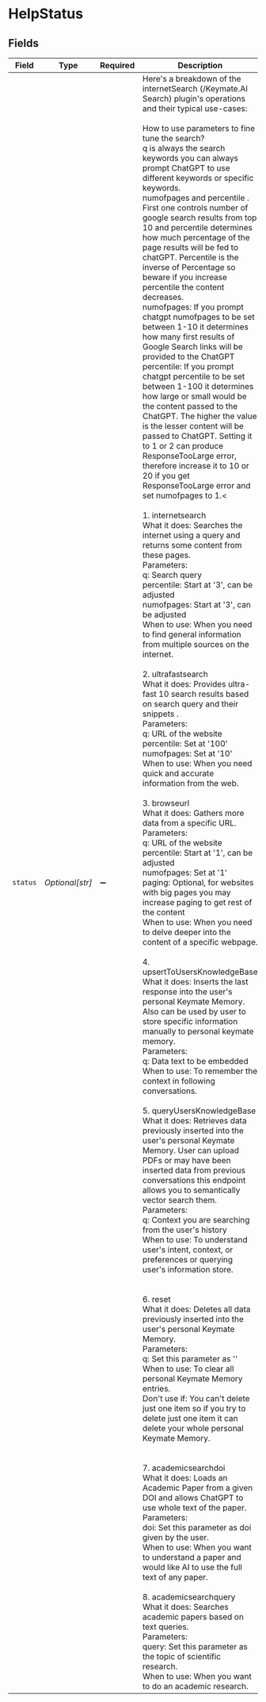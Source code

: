 # HelpStatus


## Fields

| Field                                                                                                                                                                                                                                                                                                                                                                                                                                                                                                                                                                                                                                                                                                                                                                                                                                                                                                                                                                                                                                                                                                                                                                                                                                                                                                                                                                                                                                                                                                                                                                                                                                                                                                                                                                                                                                                                                                                                                                                                                                                                                                                                                                                                                                                                                                                                                                                                                                                                                                                                                                                                                                                                                                                                                                                                                                                                                                                                                                                                                                                                                                                                                                                                                                                                                                                                                                                                                                                                                                                                                                                                                                                                                                                                       | Type                                                                                                                                                                                                                                                                                                                                                                                                                                                                                                                                                                                                                                                                                                                                                                                                                                                                                                                                                                                                                                                                                                                                                                                                                                                                                                                                                                                                                                                                                                                                                                                                                                                                                                                                                                                                                                                                                                                                                                                                                                                                                                                                                                                                                                                                                                                                                                                                                                                                                                                                                                                                                                                                                                                                                                                                                                                                                                                                                                                                                                                                                                                                                                                                                                                                                                                                                                                                                                                                                                                                                                                                                                                                                                                                        | Required                                                                                                                                                                                                                                                                                                                                                                                                                                                                                                                                                                                                                                                                                                                                                                                                                                                                                                                                                                                                                                                                                                                                                                                                                                                                                                                                                                                                                                                                                                                                                                                                                                                                                                                                                                                                                                                                                                                                                                                                                                                                                                                                                                                                                                                                                                                                                                                                                                                                                                                                                                                                                                                                                                                                                                                                                                                                                                                                                                                                                                                                                                                                                                                                                                                                                                                                                                                                                                                                                                                                                                                                                                                                                                                                    | Description                                                                                                                                                                                                                                                                                                                                                                                                                                                                                                                                                                                                                                                                                                                                                                                                                                                                                                                                                                                                                                                                                                                                                                                                                                                                                                                                                                                                                                                                                                                                                                                                                                                                                                                                                                                                                                                                                                                                                                                                                                                                                                                                                                                                                                                                                                                                                                                                                                                                                                                                                                                                                                                                                                                                                                                                                                                                                                                                                                                                                                                                                                                                                                                                                                                                                                                                                                                                                                                                                                                                                                                                                                                                                                                                 |
| ------------------------------------------------------------------------------------------------------------------------------------------------------------------------------------------------------------------------------------------------------------------------------------------------------------------------------------------------------------------------------------------------------------------------------------------------------------------------------------------------------------------------------------------------------------------------------------------------------------------------------------------------------------------------------------------------------------------------------------------------------------------------------------------------------------------------------------------------------------------------------------------------------------------------------------------------------------------------------------------------------------------------------------------------------------------------------------------------------------------------------------------------------------------------------------------------------------------------------------------------------------------------------------------------------------------------------------------------------------------------------------------------------------------------------------------------------------------------------------------------------------------------------------------------------------------------------------------------------------------------------------------------------------------------------------------------------------------------------------------------------------------------------------------------------------------------------------------------------------------------------------------------------------------------------------------------------------------------------------------------------------------------------------------------------------------------------------------------------------------------------------------------------------------------------------------------------------------------------------------------------------------------------------------------------------------------------------------------------------------------------------------------------------------------------------------------------------------------------------------------------------------------------------------------------------------------------------------------------------------------------------------------------------------------------------------------------------------------------------------------------------------------------------------------------------------------------------------------------------------------------------------------------------------------------------------------------------------------------------------------------------------------------------------------------------------------------------------------------------------------------------------------------------------------------------------------------------------------------------------------------------------------------------------------------------------------------------------------------------------------------------------------------------------------------------------------------------------------------------------------------------------------------------------------------------------------------------------------------------------------------------------------------------------------------------------------------------------------------------------- | ------------------------------------------------------------------------------------------------------------------------------------------------------------------------------------------------------------------------------------------------------------------------------------------------------------------------------------------------------------------------------------------------------------------------------------------------------------------------------------------------------------------------------------------------------------------------------------------------------------------------------------------------------------------------------------------------------------------------------------------------------------------------------------------------------------------------------------------------------------------------------------------------------------------------------------------------------------------------------------------------------------------------------------------------------------------------------------------------------------------------------------------------------------------------------------------------------------------------------------------------------------------------------------------------------------------------------------------------------------------------------------------------------------------------------------------------------------------------------------------------------------------------------------------------------------------------------------------------------------------------------------------------------------------------------------------------------------------------------------------------------------------------------------------------------------------------------------------------------------------------------------------------------------------------------------------------------------------------------------------------------------------------------------------------------------------------------------------------------------------------------------------------------------------------------------------------------------------------------------------------------------------------------------------------------------------------------------------------------------------------------------------------------------------------------------------------------------------------------------------------------------------------------------------------------------------------------------------------------------------------------------------------------------------------------------------------------------------------------------------------------------------------------------------------------------------------------------------------------------------------------------------------------------------------------------------------------------------------------------------------------------------------------------------------------------------------------------------------------------------------------------------------------------------------------------------------------------------------------------------------------------------------------------------------------------------------------------------------------------------------------------------------------------------------------------------------------------------------------------------------------------------------------------------------------------------------------------------------------------------------------------------------------------------------------------------------------------------------------------------- | ------------------------------------------------------------------------------------------------------------------------------------------------------------------------------------------------------------------------------------------------------------------------------------------------------------------------------------------------------------------------------------------------------------------------------------------------------------------------------------------------------------------------------------------------------------------------------------------------------------------------------------------------------------------------------------------------------------------------------------------------------------------------------------------------------------------------------------------------------------------------------------------------------------------------------------------------------------------------------------------------------------------------------------------------------------------------------------------------------------------------------------------------------------------------------------------------------------------------------------------------------------------------------------------------------------------------------------------------------------------------------------------------------------------------------------------------------------------------------------------------------------------------------------------------------------------------------------------------------------------------------------------------------------------------------------------------------------------------------------------------------------------------------------------------------------------------------------------------------------------------------------------------------------------------------------------------------------------------------------------------------------------------------------------------------------------------------------------------------------------------------------------------------------------------------------------------------------------------------------------------------------------------------------------------------------------------------------------------------------------------------------------------------------------------------------------------------------------------------------------------------------------------------------------------------------------------------------------------------------------------------------------------------------------------------------------------------------------------------------------------------------------------------------------------------------------------------------------------------------------------------------------------------------------------------------------------------------------------------------------------------------------------------------------------------------------------------------------------------------------------------------------------------------------------------------------------------------------------------------------------------------------------------------------------------------------------------------------------------------------------------------------------------------------------------------------------------------------------------------------------------------------------------------------------------------------------------------------------------------------------------------------------------------------------------------------------------------------------------------------- | ------------------------------------------------------------------------------------------------------------------------------------------------------------------------------------------------------------------------------------------------------------------------------------------------------------------------------------------------------------------------------------------------------------------------------------------------------------------------------------------------------------------------------------------------------------------------------------------------------------------------------------------------------------------------------------------------------------------------------------------------------------------------------------------------------------------------------------------------------------------------------------------------------------------------------------------------------------------------------------------------------------------------------------------------------------------------------------------------------------------------------------------------------------------------------------------------------------------------------------------------------------------------------------------------------------------------------------------------------------------------------------------------------------------------------------------------------------------------------------------------------------------------------------------------------------------------------------------------------------------------------------------------------------------------------------------------------------------------------------------------------------------------------------------------------------------------------------------------------------------------------------------------------------------------------------------------------------------------------------------------------------------------------------------------------------------------------------------------------------------------------------------------------------------------------------------------------------------------------------------------------------------------------------------------------------------------------------------------------------------------------------------------------------------------------------------------------------------------------------------------------------------------------------------------------------------------------------------------------------------------------------------------------------------------------------------------------------------------------------------------------------------------------------------------------------------------------------------------------------------------------------------------------------------------------------------------------------------------------------------------------------------------------------------------------------------------------------------------------------------------------------------------------------------------------------------------------------------------------------------------------------------------------------------------------------------------------------------------------------------------------------------------------------------------------------------------------------------------------------------------------------------------------------------------------------------------------------------------------------------------------------------------------------------------------------------------------------------------------------------- |
| `status`                                                                                                                                                                                                                                                                                                                                                                                                                                                                                                                                                                                                                                                                                                                                                                                                                                                                                                                                                                                                                                                                                                                                                                                                                                                                                                                                                                                                                                                                                                                                                                                                                                                                                                                                                                                                                                                                                                                                                                                                                                                                                                                                                                                                                                                                                                                                                                                                                                                                                                                                                                                                                                                                                                                                                                                                                                                                                                                                                                                                                                                                                                                                                                                                                                                                                                                                                                                                                                                                                                                                                                                                                                                                                                                                    | *Optional[str]*                                                                                                                                                                                                                                                                                                                                                                                                                                                                                                                                                                                                                                                                                                                                                                                                                                                                                                                                                                                                                                                                                                                                                                                                                                                                                                                                                                                                                                                                                                                                                                                                                                                                                                                                                                                                                                                                                                                                                                                                                                                                                                                                                                                                                                                                                                                                                                                                                                                                                                                                                                                                                                                                                                                                                                                                                                                                                                                                                                                                                                                                                                                                                                                                                                                                                                                                                                                                                                                                                                                                                                                                                                                                                                                             | :heavy_minus_sign:                                                                                                                                                                                                                                                                                                                                                                                                                                                                                                                                                                                                                                                                                                                                                                                                                                                                                                                                                                                                                                                                                                                                                                                                                                                                                                                                                                                                                                                                                                                                                                                                                                                                                                                                                                                                                                                                                                                                                                                                                                                                                                                                                                                                                                                                                                                                                                                                                                                                                                                                                                                                                                                                                                                                                                                                                                                                                                                                                                                                                                                                                                                                                                                                                                                                                                                                                                                                                                                                                                                                                                                                                                                                                                                          | Here's a breakdown of the internetSearch (/Keymate.AI Search) plugin's operations and their typical use-cases:<br/><br/>How to use parameters to fine tune the search?<br/>q is always the search keywords you can always prompt ChatGPT to use different keywords or specific keywords.<br/>numofpages and percentile . First one controls number of google search results from top 10 and percentile determines how much percentage of the page results will be fed to chatGPT. Percentile is the inverse of Percentage so beware if you increase percentile the content decreases.<br/>numofpages: If you prompt chatgpt numofpages to be set between 1-10 it determines how many first results of Google Search links will be provided to the ChatGPT<br/>percentile: If you prompt chatgpt percentile to be set between 1-100 it determines how large or small would be the content passed to the ChatGPT. The higher the value is the lesser content will be passed to ChatGPT. Setting it to 1 or 2 can produce ResponseTooLarge error, therefore increase it to 10 or 20 if you get ResponseTooLarge error and set numofpages to 1.<<br/> <br/>1. internetsearch<br/>What it does: Searches the internet using a query and returns some content from these pages.<br/>Parameters:<br/>q: Search query<br/>percentile: Start at '3', can be adjusted<br/>numofpages: Start at '3', can be adjusted<br/>When to use: When you need to find general information from multiple sources on the internet.<br/><br/>2. ultrafastsearch<br/>What it does: Provides ultra-fast 10 search results based on search query and their snippets .<br/>Parameters:<br/>q: URL of the website<br/>percentile: Set at '100'<br/>numofpages: Set at '10'<br/>When to use: When you need quick and accurate information from the web.<br/><br/>3. browseurl<br/>What it does: Gathers more data from a specific URL.<br/>Parameters:<br/>q: URL of the website<br/>percentile: Start at '1', can be adjusted<br/>numofpages: Set at '1'<br/>paging: Optional, for websites with big pages you may increase paging to get rest of the content<br/>When to use: When you need to delve deeper into the content of a specific webpage.<br/><br/>4. upsertToUsersKnowledgeBase<br/>What it does: Inserts the last response into the user's personal Keymate Memory. Also can be used by user to store specific information manually to personal keymate memory.<br/>Parameters:<br/>q: Data text to be embedded<br/>When to use: To remember the context in following conversations.<br/><br/>5. queryUsersKnowledgeBase<br/>What it does: Retrieves data previously inserted into the user's personal Keymate Memory. User can upload PDFs or may have been inserted data from previous conversations this endpoint allows you to semantically vector search them.<br/>Parameters:<br/>q: Context you are searching from the user's history<br/>When to use: To understand user's intent, context, or preferences or querying user's information store.<br/><br/><br/>6. reset <br/>What it does: Deletes all data previously inserted into the user's personal Keymate Memory.<br/>Parameters:<br/>q: Set this parameter as ''<br/>When to use: To clear all personal Keymate Memory entries.<br/>Don't use if: You can't delete just one item so if you try to delete just one item it can delete your whole personal Keymate Memory.<br/><br/><br/>7. academicsearchdoi<br/>What it does: Loads an Academic Paper from a given DOI and allows ChatGPT to use whole text of the paper.<br/>Parameters:<br/>doi: Set this parameter as doi given by the user. <br/>When to use: When you want to understand a paper and would like AI to use the full text of any paper.<br/><br/>8. academicsearchquery<br/>What it does: Searches academic papers based on text queries.<br/>Parameters:<br/>query: Set this parameter as the topic of scientific research. <br/>When to use: When you want to do an academic research. |